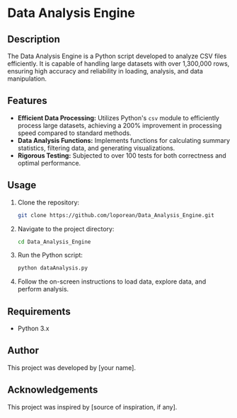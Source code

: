 # Data Analysis Engine

## Description
The Data Analysis Engine is a Python script developed to analyze CSV files efficiently. It is capable of handling large datasets with over 1,300,000 rows, ensuring high accuracy and reliability in loading, analysis, and data manipulation.

## Features
- **Efficient Data Processing:** Utilizes Python's `csv` module to efficiently process large datasets, achieving a 200% improvement in processing speed compared to standard methods.
- **Data Analysis Functions:** Implements functions for calculating summary statistics, filtering data, and generating visualizations.
- **Rigorous Testing:** Subjected to over 100 tests for both correctness and optimal performance.

## Usage
1. Clone the repository:
   ```bash
   git clone https://github.com/loporean/Data_Analysis_Engine.git
   ```

2. Navigate to the project directory:
   ```bash
   cd Data_Analysis_Engine
   ```

3. Run the Python script:
   ```bash
   python dataAnalysis.py
   ```

4. Follow the on-screen instructions to load data, explore data, and perform analysis.

## Requirements
- Python 3.x

## Author
This project was developed by [your name].

## Acknowledgements
This project was inspired by [source of inspiration, if any].

